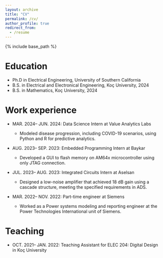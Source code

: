 ```yaml
---
layout: archive
title: "CV"
permalink: /cv/
author_profile: true
redirect_from:
  - /resume
---
```


{% include base_path %}

Education
======
* Ph.D in Electrical Engineering, University of Southern California 
* B.S. in Electrical and Electronical Engineering, Koç University, 2024
* B.S. in Mathematics, Koç University, 2024 

Work experience
======
* MAR. 2024– JUN. 2024: Data Science Intern at Value Analytics Labs
  * Modeled disease progression, including COVID-19 scenarios, using Python and R for predictive analytics.

* AUG. 2023– SEP. 2023: Embedded Programming Intern at Baykar
  * Developed a GUI to flash memory on AM64x microcontroller using only JTAG connection.

* JUL. 2023– AUG. 2023: Integrated Circuits Intern at Aselsan
  * Designed a low-noise amplifier that achieved 18 dB gain using a cascade structure, meeting the specified requirements in ADS.
 
* MAR. 2022– NOV. 2022: Part-time engineer at Siemens
  * Worked as a Power systems modeling and reporting engineer at the Power Technologies International unit of Siemens.

Teaching
======
* OCT. 2021– JAN. 2022: Teaching Assistant for ELEC 204: Digital Design in Koç University
